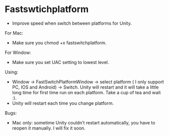 # Fastswtichplatform
- Improve speed when switch between platforms for Unity.

For Mac:
- Make sure you chmod +x fastswitchplatform.

For Window:
- Make sure you set UAC setting to lowest level.

Using:
- Window -> FastSwitchPlatformWindow -> select platform ( I only support PC, IOS and Android) -> Switch. Unity will restart and it will take a little long time for first time run on each platform. Take a cup of tea and wait :).
- Unity will restart each time you change platform.

Bugs:
- Mac only: sometime Unity couldn’t restart automatically, you have to reopen it manually. I will fix it soon.

